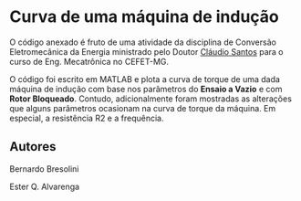 # Curva de uma máquina de indução
O código anexado é fruto de uma atividade da disciplina de Conversão Eletromecânica da Energia
ministrado pelo Doutor [Cláudio Santos](https://www.youtube.com/channel/UChANi5LW8WPbxjfFshjnf5g)
para o curso de Eng. Mecatrônica no CEFET-MG.

O código foi escrito em MATLAB e plota a curva de torque de uma dada máquina de indução com base
nos parâmetros do **Ensaio a Vazio** e com **Rotor Bloqueado**. Contudo, adicionalmente foram
mostradas as alterações que alguns parâmetros ocasionam na curva de torque da máquina. Em especial,
a resistência R2 e a frequência.

Autores
-------
Bernardo Bresolini

Ester Q. Alvarenga
